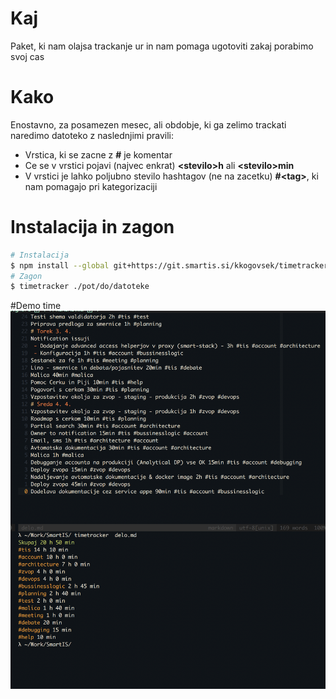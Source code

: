 # Kaj
Paket, ki nam olajsa trackanje ur in nam pomaga ugotoviti
zakaj porabimo svoj cas

# Kako
Enostavno, za posamezen mesec, ali obdobje, ki ga zelimo trackati naredimo
datoteko z naslednjimi pravili:
* Vrstica, ki se zacne z **#** je komentar
* Ce se v vrstici pojavi (najvec enkrat) **&lt;stevilo&gt;h** ali **&lt;stevilo&gt;min**
* V vrstici je lahko poljubno stevilo hashtagov (ne na zacetku) **#&lt;tag&gt;**, ki nam pomagajo pri kategorizaciji

# Instalacija in zagon
```bash
# Instalacija
$ npm install --global git+https://git.smartis.si/kkogovsek/timetracker.git
# Zagon
$ timetracker ./pot/do/datoteke
```

#Demo time
![Demo](demo.png)
